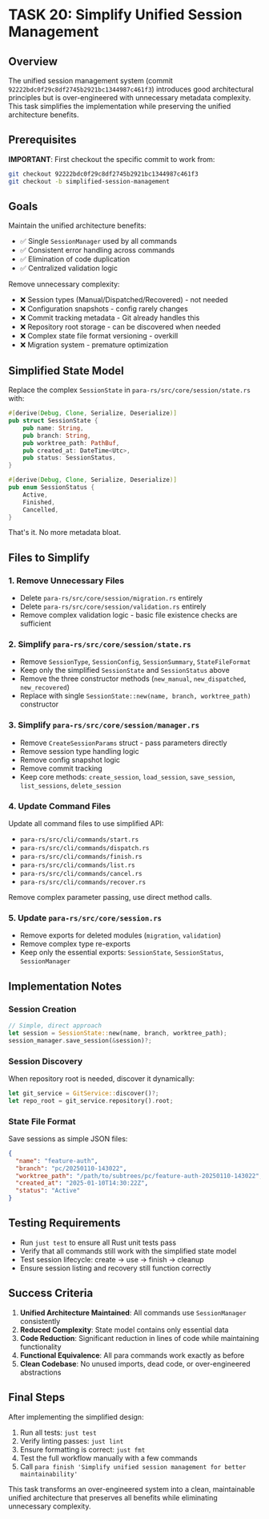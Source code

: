 # TASK 20: Simplify Unified Session Management

## Overview

The unified session management system (commit `92222bdc0f29c8df2745b2921bc1344987c461f3`) introduces good architectural principles but is over-engineered with unnecessary metadata complexity. This task simplifies the implementation while preserving the unified architecture benefits.

## Prerequisites

**IMPORTANT**: First checkout the specific commit to work from:
```bash
git checkout 92222bdc0f29c8df2745b2921bc1344987c461f3
git checkout -b simplified-session-management
```

## Goals

Maintain the unified architecture benefits:
- ✅ Single `SessionManager` used by all commands
- ✅ Consistent error handling across commands  
- ✅ Elimination of code duplication
- ✅ Centralized validation logic

Remove unnecessary complexity:
- ❌ Session types (Manual/Dispatched/Recovered) - not needed
- ❌ Configuration snapshots - config rarely changes
- ❌ Commit tracking metadata - Git already handles this
- ❌ Repository root storage - can be discovered when needed
- ❌ Complex state file format versioning - overkill
- ❌ Migration system - premature optimization

## Simplified State Model

Replace the complex `SessionState` in `para-rs/src/core/session/state.rs` with:

```rust
#[derive(Debug, Clone, Serialize, Deserialize)]
pub struct SessionState {
    pub name: String,
    pub branch: String,
    pub worktree_path: PathBuf,
    pub created_at: DateTime<Utc>,
    pub status: SessionStatus,
}

#[derive(Debug, Clone, Serialize, Deserialize)]
pub enum SessionStatus {
    Active,
    Finished,
    Cancelled,
}
```

That's it. No more metadata bloat.

## Files to Simplify

### 1. Remove Unnecessary Files
- Delete `para-rs/src/core/session/migration.rs` entirely
- Delete `para-rs/src/core/session/validation.rs` entirely  
- Remove complex validation logic - basic file existence checks are sufficient

### 2. Simplify `para-rs/src/core/session/state.rs`
- Remove `SessionType`, `SessionConfig`, `SessionSummary`, `StateFileFormat`
- Keep only the simplified `SessionState` and `SessionStatus` above
- Remove the three constructor methods (`new_manual`, `new_dispatched`, `new_recovered`)
- Replace with single `SessionState::new(name, branch, worktree_path)` constructor

### 3. Simplify `para-rs/src/core/session/manager.rs`
- Remove `CreateSessionParams` struct - pass parameters directly
- Remove session type handling logic
- Remove config snapshot logic
- Remove commit tracking
- Keep core methods: `create_session`, `load_session`, `save_session`, `list_sessions`, `delete_session`

### 4. Update Command Files
Update all command files to use simplified API:
- `para-rs/src/cli/commands/start.rs`
- `para-rs/src/cli/commands/dispatch.rs`
- `para-rs/src/cli/commands/finish.rs`
- `para-rs/src/cli/commands/list.rs`
- `para-rs/src/cli/commands/cancel.rs`
- `para-rs/src/cli/commands/recover.rs`

Remove complex parameter passing, use direct method calls.

### 5. Update `para-rs/src/core/session.rs`
- Remove exports for deleted modules (`migration`, `validation`)
- Remove complex type re-exports
- Keep only the essential exports: `SessionState`, `SessionStatus`, `SessionManager`

## Implementation Notes

### Session Creation
```rust
// Simple, direct approach
let session = SessionState::new(name, branch, worktree_path);
session_manager.save_session(&session)?;
```

### Session Discovery
When repository root is needed, discover it dynamically:
```rust
let git_service = GitService::discover()?;
let repo_root = git_service.repository().root;
```

### State File Format
Save sessions as simple JSON files:
```json
{
  "name": "feature-auth",
  "branch": "pc/20250110-143022",  
  "worktree_path": "/path/to/subtrees/pc/feature-auth-20250110-143022",
  "created_at": "2025-01-10T14:30:22Z",
  "status": "Active"
}
```

## Testing Requirements

- Run `just test` to ensure all Rust unit tests pass
- Verify that all commands still work with the simplified state model
- Test session lifecycle: create → use → finish → cleanup
- Ensure session listing and recovery still function correctly

## Success Criteria

1. **Unified Architecture Maintained**: All commands use `SessionManager` consistently
2. **Reduced Complexity**: State model contains only essential data
3. **Code Reduction**: Significant reduction in lines of code while maintaining functionality
4. **Functional Equivalence**: All para commands work exactly as before
5. **Clean Codebase**: No unused imports, dead code, or over-engineered abstractions

## Final Steps

After implementing the simplified design:
1. Run all tests: `just test`
2. Verify linting passes: `just lint`
3. Ensure formatting is correct: `just fmt`
4. Test the full workflow manually with a few commands
5. Call `para finish 'Simplify unified session management for better maintainability'`

This task transforms an over-engineered system into a clean, maintainable unified architecture that preserves all benefits while eliminating unnecessary complexity.